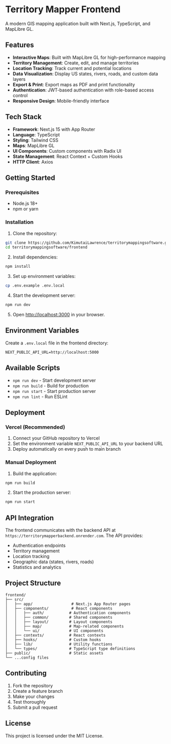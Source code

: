 # Territory Mapper Frontend

A modern GIS mapping application built with Next.js, TypeScript, and MapLibre GL.

## Features

- **Interactive Maps**: Built with MapLibre GL for high-performance mapping
- **Territory Management**: Create, edit, and manage territories
- **Location Tracking**: Track current and potential locations
- **Data Visualization**: Display US states, rivers, roads, and custom data layers
- **Export & Print**: Export maps as PDF and print functionality
- **Authentication**: JWT-based authentication with role-based access control
- **Responsive Design**: Mobile-friendly interface

## Tech Stack

- **Framework**: Next.js 15 with App Router
- **Language**: TypeScript
- **Styling**: Tailwind CSS
- **Maps**: MapLibre GL
- **UI Components**: Custom components with Radix UI
- **State Management**: React Context + Custom Hooks
- **HTTP Client**: Axios

## Getting Started

### Prerequisites

- Node.js 18+ 
- npm or yarn

### Installation

1. Clone the repository:
```bash
git clone https://github.com/KimutaiLawrence/territorymappingsoftware.git
cd territorymappingsoftware/frontend
```

2. Install dependencies:
```bash
npm install
```

3. Set up environment variables:
```bash
cp .env.example .env.local
```

4. Start the development server:
```bash
npm run dev
```

5. Open [http://localhost:3000](http://localhost:3000) in your browser.

## Environment Variables

Create a `.env.local` file in the frontend directory:

```env
NEXT_PUBLIC_API_URL=http://localhost:5000
```

## Available Scripts

- `npm run dev` - Start development server
- `npm run build` - Build for production
- `npm run start` - Start production server
- `npm run lint` - Run ESLint

## Deployment

### Vercel (Recommended)

1. Connect your GitHub repository to Vercel
2. Set the environment variable `NEXT_PUBLIC_API_URL` to your backend URL
3. Deploy automatically on every push to main branch

### Manual Deployment

1. Build the application:
```bash
npm run build
```

2. Start the production server:
```bash
npm run start
```

## API Integration

The frontend communicates with the backend API at `https://territorymapperbackend.onrender.com`. The API provides:

- Authentication endpoints
- Territory management
- Location tracking
- Geographic data (states, rivers, roads)
- Statistics and analytics

## Project Structure

```
frontend/
├── src/
│   ├── app/                 # Next.js App Router pages
│   ├── components/          # React components
│   │   ├── auth/           # Authentication components
│   │   ├── common/         # Shared components
│   │   ├── layout/         # Layout components
│   │   ├── map/            # Map-related components
│   │   └── ui/             # UI components
│   ├── contexts/           # React contexts
│   ├── hooks/              # Custom hooks
│   ├── lib/                # Utility functions
│   └── types/              # TypeScript type definitions
├── public/                 # Static assets
└── ...config files
```

## Contributing

1. Fork the repository
2. Create a feature branch
3. Make your changes
4. Test thoroughly
5. Submit a pull request

## License

This project is licensed under the MIT License.